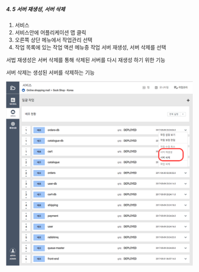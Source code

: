 ##### 4. 5 서버 재생성, 서버 삭제

1. 서비스
2. 서비스안에 어플리케이션 맵 클릭
3. 오른쪽 상단 메뉴에서 작업관리 선택
4. 작업 목록에 있는 작업 액션 메뉴중 작업 서버 재생성, 서버 삭제를 선택



서법 재생성은 서버 삭제를 통해 삭제된 서버를 다시 재생성 하기 위한 기능

서버 삭제는 생성된 서버를 삭제하는 기능

![](/assets/job_recreate_delete.png)


